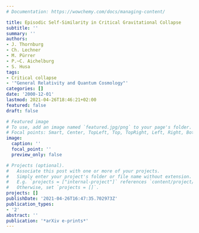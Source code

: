 ```yaml
---
# Documentation: https://wowchemy.com/docs/managing-content/

title: Episodic Self-Similarity in Critical Gravitational Collapse
subtitle: ''
summary: ''
authors:
- J. Thornburg
- Ch. Lechner
- M. Pürrer
- P.~C. Aichelburg
- S. Husa
tags:
- Critical collapse
- '"General Relativity and Quantum Cosmology"'
categories: []
date: '2000-12-01'
lastmod: 2021-04-26T18:46:21+02:00
featured: false
draft: false

# Featured image
# To use, add an image named `featured.jpg/png` to your page's folder.
# Focal points: Smart, Center, TopLeft, Top, TopRight, Left, Right, BottomLeft, Bottom, BottomRight.
image:
  caption: ''
  focal_point: ''
  preview_only: false

# Projects (optional).
#   Associate this post with one or more of your projects.
#   Simply enter your project's folder or file name without extension.
#   E.g. `projects = ["internal-project"]` references `content/project/deep-learning/index.md`.
#   Otherwise, set `projects = []`.
projects: []
publishDate: '2021-04-26T16:47:35.702973Z'
publication_types:
- '2'
abstract: ''
publication: '*arXiv e-prints*'
---
```

